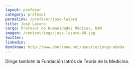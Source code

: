 ```yaml
---
layout: profesor
category: profesor
permalink: /profesor/jose-lazaro
title: José Lázaro
cargo: Profesor de Humanidades Médicas, UAM
imagen: /content/imgs/jose-lazaro-60.jpg
twitter:
linkedin:
dontknow: http://www.dontknow.net/usuario/jorge-ubeda
---
```

Dirige también la Fundación Iatrós de Teoría de la Medicina.
